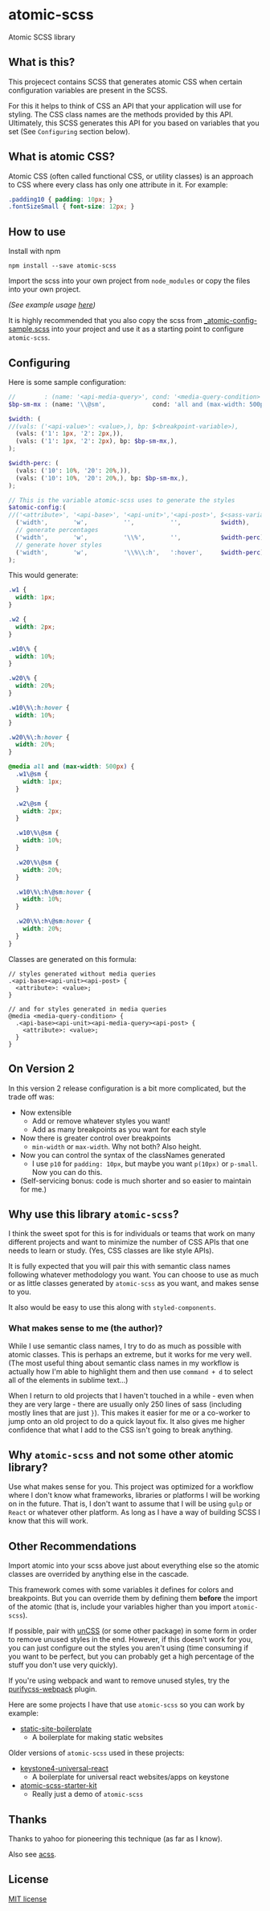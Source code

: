 # atomic-scss
Atomic SCSS library

## What is this?

This projecect contains SCSS that generates atomic CSS when certain configuration variables are present in the SCSS.

For this it helps to think of CSS an API that your application will use for styling. The CSS class names are the methods provided by this API. Ultimately, this SCSS generates this API for you based on variables that you set (See `Configuring` section below).

## What is atomic CSS?

Atomic CSS (often called functional CSS, or utility classes) is an approach to CSS where every class has only one attribute in it. For example:

```css
.padding10 { padding: 10px; }
.fontSizeSmall { font-size: 12px; }
```

## How to use

Install with npm

`npm install --save atomic-scss`

Import the scss into your own project from `node_modules` or copy the files into your own project.

*(See example usage [here](https://github.com/internetErik/atomic-scss-starter-kit/blob/master/client/scss/atomic.scss))*

It is highly recommended that you also copy the scss from [\_atomic-config-sample.scss](scss/_atomic-config-sample.scss) into your project and use it as a starting point to configure `atomic-scss`.

## Configuring

Here is some sample configuration:

```scss
//        : (name: '<api-media-query>', cond: '<media-query-condition>');
$bp-sm-mx : (name: '\\@sm',             cond: 'all and (max-width: 500px)');

$width: (
//(vals: ('<api-value>': <value>,), bp: $<breakpoint-variable>),
  (vals: ('1': 1px, '2': 2px,)),
  (vals: ('1': 1px, '2': 2px), bp: $bp-sm-mx,),
);

$width-perc: (
  (vals: ('10': 10%, '20': 20%,)),
  (vals: ('10': 10%, '20': 20%,), bp: $bp-sm-mx,),
);

// This is the variable atomic-scss uses to generate the styles
$atomic-config:(
//('<attribute>', '<api-base>', '<api-unit>','<api-post>', $<sass-variable>),
  ('width',       'w',          '',          '',           $width),
  // generate percentages
  ('width',       'w',          '\\%',       '',           $width-perc),
  // generate hover styles
  ('width',       'w',          '\\%\\:h',   ':hover',     $width-perc),
);

```

This would generate:

```css
.w1 {
  width: 1px;
}

.w2 {
  width: 2px;
}

.w10\% {
  width: 10%;
}

.w20\% {
  width: 20%;
}

.w10\%\:h:hover {
  width: 10%;
}

.w20\%\:h:hover {
  width: 20%;
}

@media all and (max-width: 500px) {
  .w1\@sm {
    width: 1px;
  }

  .w2\@sm {
    width: 2px;
  }

  .w10\%\@sm {
    width: 10%;
  }

  .w20\%\@sm {
    width: 20%;
  }

  .w10\%\:h\@sm:hover {
    width: 10%;
  }

  .w20\%\:h\@sm:hover {
    width: 20%;
  }
}
```

Classes are generated on this formula:

```
// styles generated without media queries
.<api-base><api-unit><api-post> {
  <attribute>: <value>;
}

// and for styles generated in media queries
@media <media-query-condition> {
  .<api-base><api-unit><api-media-query><api-post> {
    <attribute>: <value>;
  }
}
```

## On Version 2

In this version 2 release configuration is a bit more complicated, but the trade off was:

* Now extensible
  * Add or remove whatever styles you want!
  * Add as many breakpoints as you want for each style
* Now there is greater control over breakpoints
  * `min-width` or `max-width`. Why not both? Also height.
* Now you can control the syntax of the classNames generated
  * I use `p10` for `padding: 10px`, but maybe you want `p(10px)` or `p-small`. Now you can do this.
* (Self-servicing bonus: code is much shorter and so easier to maintain for me.)

## Why use this library `atomic-scss`?

I think the sweet spot for this is for individuals or teams that work on many different projects and want to minimize the number of CSS APIs that one needs to learn or study. (Yes, CSS classes are like style APIs).

It is fully expected that you will pair this with semantic class names following whatever methodology you want. You can choose to use as much or as little classes generated by `atomic-scss` as you want, and makes sense to you.

It also would be easy to use this along with `styled-components`.

### What makes sense to me (the author)?

While I use semantic class names, I try to do as much as possible with atomic classes. This is perhaps an extreme, but it works for me very well. (The most useful thing about semantic class names in my workflow is actually how I'm able to highlight them and then use `command + d` to select all of the elements in sublime text...)

When I return to old projects that I haven't touched in a while - even when they are very large - there are usually only 250 lines of sass (including mostly lines that are just `}`). This makes it easier for me or a co-worker to jump onto an old project to do a quick layout fix. It also gives me higher confidence that what I add to the CSS isn't going to break anything.

## Why `atomic-scss` and not some other atomic library?

Use what makes sense for you. This project was optimized for a workflow where I don't know what frameworks, libraries or platforms I will be working on in the future. That is, I don't want to assume that I will be using `gulp` or `React` or whatever other platform. As long as I have a way of building SCSS I know that this will work.

## Other Recommendations

Import atomic into your scss above just about everything else so the atomic classes are overrided by anything else in the cascade.

This framework comes with some variables it defines for colors and breakpoints. But you can override them by defining them **before** the import of the atomic (that is, include your variables higher than you import `atomic-scss`).

If possible, pair with [unCSS](https://github.com/giakki/uncss) (or some other package) in some form in order to remove unused styles in the end. However, if this doesn't work for you, you can just configure out the styles you aren't using (time consuming if you want to be perfect, but you can probably get a high percentage of the stuff you don't use very quickly).

If you're using webpack and want to remove unused styles, try the [purifycss-webpack](https://github.com/webpack-contrib/purifycss-webpack) plugin.

Here are some projects I have that use `atomic-scss` so you can work by example:

* [static-site-boilerplate](https://github.com/internetErik/static-site-boilerplate)
  * A boilerplate for making static websites

Older versions of `atomic-scss` used in these projects:

* [keystone4-universal-react](https://github.com/internetErik/keystone4-universal-react)
  * A boilerplate for universal react websites/apps on keystone
* [atomic-scss-starter-kit](https://github.com/internetErik/atomic-scss-starter-kit/)
  * Really just a demo of `atomic-scss`

## Thanks

Thanks to yahoo for pioneering this technique (as far as I know).

Also see [acss](http://acss.io).

## License

[MIT license](LICENSE.md)

